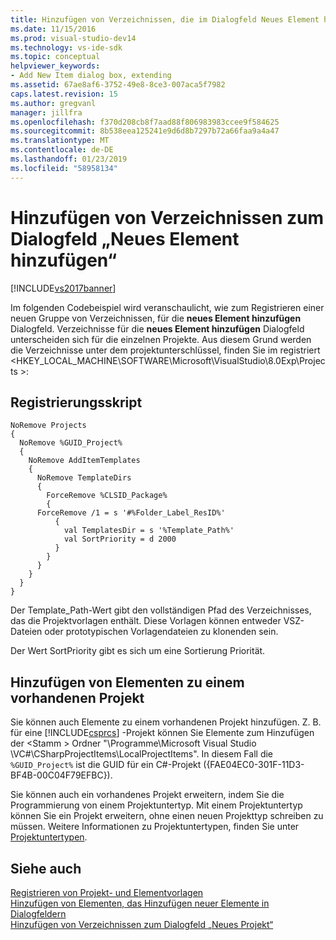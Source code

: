 ```yaml
---
title: Hinzufügen von Verzeichnissen, die im Dialogfeld Neues Element hinzufügen | Microsoft-Dokumentation
ms.date: 11/15/2016
ms.prod: visual-studio-dev14
ms.technology: vs-ide-sdk
ms.topic: conceptual
helpviewer_keywords:
- Add New Item dialog box, extending
ms.assetid: 67ae8af6-3752-49e8-8ce3-007aca5f7982
caps.latest.revision: 15
ms.author: gregvanl
manager: jillfra
ms.openlocfilehash: f370d208cb8f7aad88f806983983ccee9f584625
ms.sourcegitcommit: 8b538eea125241e9d6d8b7297b72a66faa9a4a47
ms.translationtype: MT
ms.contentlocale: de-DE
ms.lasthandoff: 01/23/2019
ms.locfileid: "58958134"
---
```

# <a name="adding-directories-to-the-add-new-item-dialog-box"></a>Hinzufügen von Verzeichnissen zum Dialogfeld „Neues Element hinzufügen“
[!INCLUDE[vs2017banner](../../includes/vs2017banner.md)]

Im folgenden Codebeispiel wird veranschaulicht, wie zum Registrieren einer neuen Gruppe von Verzeichnissen, für die **neues Element hinzufügen** Dialogfeld. Verzeichnisse für die **neues Element hinzufügen** Dialogfeld unterscheiden sich für die einzelnen Projekte. Aus diesem Grund werden die Verzeichnisse unter dem projektunterschlüssel, finden Sie im registriert \<HKEY_LOCAL_MACHINE\SOFTWARE\Microsoft\VisualStudio\8.0Exp\Projects >:  
  
## <a name="the-registry-script"></a>Registrierungsskript  
  
```  
NoRemove Projects  
{  
  NoRemove %GUID_Project%  
  {  
    NoRemove AddItemTemplates  
    {  
      NoRemove TemplateDirs  
      {  
        ForceRemove %CLSID_Package%  
        {  
      ForceRemove /1 = s '#%Folder_Label_ResID%'  
          {  
            val TemplatesDir = s '%Template_Path%'     
            val SortPriority = d 2000  
          }  
        }  
      }  
    }  
  }  
}  
```  
  
 Der Template_Path-Wert gibt den vollständigen Pfad des Verzeichnisses, das die Projektvorlagen enthält. Diese Vorlagen können entweder VSZ-Dateien oder prototypischen Vorlagendateien zu klonenden sein.  
  
 Der Wert SortPriority gibt es sich um eine Sortierung Priorität.  
  
## <a name="adding-items-to-an-existing-project"></a>Hinzufügen von Elementen zu einem vorhandenen Projekt  
 Sie können auch Elemente zu einem vorhandenen Projekt hinzufügen. Z. B. für eine [!INCLUDE[csprcs](../../includes/csprcs-md.md)] -Projekt können Sie Elemente zum Hinzufügen der \<Stamm > Ordner "\Programme\Microsoft Visual Studio \VC#\CSharpProjectItems\LocalProjectItems". In diesem Fall die `%GUID_Project%` ist die GUID für ein C#-Projekt ({FAE04EC0-301F-11D3-BF4B-00C04F79EFBC}).  
  
 Sie können auch ein vorhandenes Projekt erweitern, indem Sie die Programmierung von einem Projektuntertyp. Mit einem Projektuntertyp können Sie ein Projekt erweitern, ohne einen neuen Projekttyp schreiben zu müssen. Weitere Informationen zu Projektuntertypen, finden Sie unter [Projektuntertypen](../../extensibility/internals/project-subtypes.md).  
  
## <a name="see-also"></a>Siehe auch  
 [Registrieren von Projekt- und Elementvorlagen](../../extensibility/internals/registering-project-and-item-templates.md)   
 [Hinzufügen von Elementen, das Hinzufügen neuer Elemente in Dialogfeldern](../../extensibility/internals/adding-items-to-the-add-new-item-dialog-boxes.md)   
 [Hinzufügen von Verzeichnissen zum Dialogfeld „Neues Projekt“](../../extensibility/internals/adding-directories-to-the-new-project-dialog-box.md)

